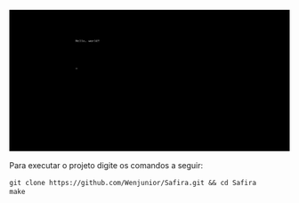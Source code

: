 ![Screenshot](/screenshots/safira.png)

Para executar o projeto digite os comandos a seguir:

```
git clone https://github.com/Wenjunior/Safira.git && cd Safira
make
```